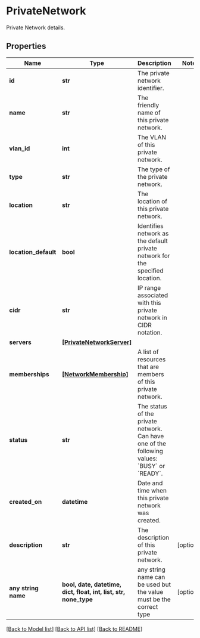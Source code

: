 # PrivateNetwork

Private Network details.

## Properties
Name | Type | Description | Notes
------------ | ------------- | ------------- | -------------
**id** | **str** | The private network identifier. | 
**name** | **str** | The friendly name of this private network. | 
**vlan_id** | **int** | The VLAN of this private network. | 
**type** | **str** | The type of the private network. | 
**location** | **str** | The location of this private network. | 
**location_default** | **bool** | Identifies network as the default private network for the specified location. | 
**cidr** | **str** | IP range associated with this private network in CIDR notation. | 
**servers** | [**[PrivateNetworkServer]**](PrivateNetworkServer.md) |  | 
**memberships** | [**[NetworkMembership]**](NetworkMembership.md) | A list of resources that are members of this private network. | 
**status** | **str** | The status of the private network. Can have one of the following values: &#x60;BUSY&#x60; or &#x60;READY&#x60;. | 
**created_on** | **datetime** | Date and time when this private network was created. | 
**description** | **str** | The description of this private network. | [optional] 
**any string name** | **bool, date, datetime, dict, float, int, list, str, none_type** | any string name can be used but the value must be the correct type | [optional]

[[Back to Model list]](../README.md#documentation-for-models) [[Back to API list]](../README.md#documentation-for-api-endpoints) [[Back to README]](../README.md)


